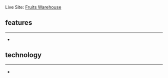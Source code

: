 Live Site: [Fruits Warehouse]('https://fruits-warehouse-bf559.web.app/')

## features
***
*  


## technology
***
*  
